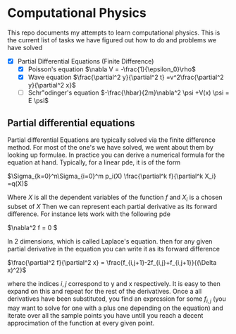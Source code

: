 # Computational Physics
This repo documents my attempts to learn computational physics. 
This is the current list of tasks we have figured out how to do and problems we have solved

- [X] Partial Differential Equations (Finite Difference) 
    - [X] Poisson's equation $\nabla V = -\frac{1}{\epsilon_0}\rho$
    - [X] Wave equation $\frac{\partial^2 y}{\partial^2 t} =v^2\frac{\partial^2 y}{\partial^2 x}$
    - [ ] Schr\"odinger's equation $-\frac{\hbar}{2m}\nabla^2 \psi +V(x) \psi = E \psi$

## Partial differential equations
Partial differential Equations are typically solved via the finite difference method. 
For most of the one's we have solved, we went about them by looking up formulae. 
In practice you can derive a numerical formula for the equation at hand. Typically, for a linear pde, it is of the form

$\Sigma_{k=0}^n\Sigma_{i=0}^m p_i(X) \frac{\partial^k f}{\partial^k X_i} =q(X)$

Where $X$ is all the dependent variables of the function $f$ and $X_i$ is a chosen subset of $X$ 
Then we can represent each partial derivative as its forward difference. For instance lets work with the following pde

$\nabla^2 f = 0 $

In 2 dimensions, which is called Laplace's equation.
then for any given partial derivative in the equation you can write it as its forward difference

$\frac{\partial^2 f}{\partial^2 x} = \frac{f_{i,j+1}-2f_{i,j}+f_{i,j+1}}{(\Delta x)^2}$

where the indices $i,j$ correspond to y and x respectively. It is easy to then expand on this and repeat for the rest of the derivatives.
Once a all derivatives have been substituted, you find an expression for some $f_{i,j}$ (you may want to solve for one with a plus one
depending on the equation) and iterate over all the sample points you have untill you reach a decent approcimation of the function at every
given point.

